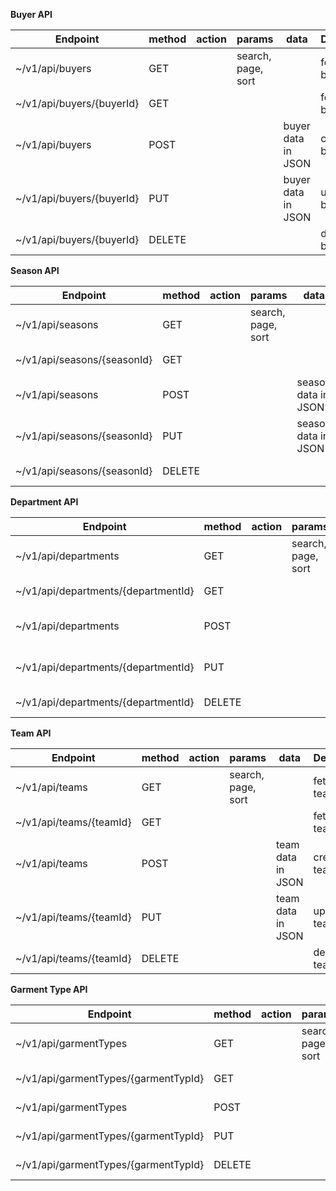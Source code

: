 **Buyer API**

| Endpoint | method | action | params | data    | Description|
| ---      | ---    | ---    | ---    | ---     | ---        |
| ~/v1/api/buyers | GET   | |search, page, sort | |  fetch all buyers    |
| ~/v1/api/buyers/{buyerId} | GET   | | |  | fetch one buyer    |
| ~/v1/api/buyers | POST   | | | buyer data in JSON | create new buyer    |
| ~/v1/api/buyers/{buyerId} | PUT   | | | buyer data in JSON | update one buyer   |
| ~/v1/api/buyers/{buyerId} | DELETE   | | |  | delete one buyer    |

**Season API**

| Endpoint | method | action | params | data    | Description|
| ---      | ---    | ---    | ---    | ---     | ---        |
| ~/v1/api/seasons | GET   | |search, page, sort | |  fetch all seasons    |
| ~/v1/api/seasons/{seasonId} | GET   | | |  | fetch one season    |
| ~/v1/api/seasons | POST   | | | season data in JSON | create new season    |
| ~/v1/api/seasons/{seasonId} | PUT   | | | season data in JSON | update one season   |
| ~/v1/api/seasons/{seasonId} | DELETE   | | |  | delete one season    |

**Department API**

| Endpoint | method | action | params | data    | Description|
| ---      | ---    | ---    | ---    | ---     | ---        |
| ~/v1/api/departments | GET   | |search, page, sort | |  fetch all departments    |
| ~/v1/api/departments/{departmentId} | GET   | | |  | fetch one department    |
| ~/v1/api/departments | POST   | | | department data in JSON | create new department    |
| ~/v1/api/departments/{departmentId} | PUT   | | | department data in JSON | update one department   |
| ~/v1/api/departments/{departmentId} | DELETE   | | |  | delete one department    |

**Team API**

| Endpoint | method | action | params | data    | Description|
| ---      | ---    | ---    | ---    | ---     | ---        |
| ~/v1/api/teams | GET   | |search, page, sort | |  fetch all teams    |
| ~/v1/api/teams/{teamId} | GET   | | |  | fetch one team    |
| ~/v1/api/teams | POST   | | | team data in JSON | create new team    |
| ~/v1/api/teams/{teamId} | PUT   | | | team data in JSON | update one team   |
| ~/v1/api/teams/{teamId} | DELETE   | | |  | delete one team    |

**Garment Type API**

| Endpoint | method | action | params | data    | Description|
| ---      | ---    | ---    | ---    | ---     | ---        |
| ~/v1/api/garmentTypes | GET   | |search, page, sort | |  fetch all garmentTypes    |
| ~/v1/api/garmentTypes/{garmentTypId} | GET   | | |  | fetch one garmentType    |
| ~/v1/api/garmentTypes | POST   | | | garmentType data in JSON | create new garmentType    |
| ~/v1/api/garmentTypes/{garmentTypId} | PUT   | | | garmentType data in JSON | update one garmentType   |
| ~/v1/api/garmentTypes/{garmentTypId} | DELETE   | | |  | delete one garmentType    |
